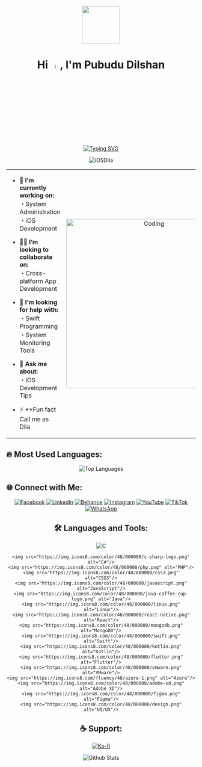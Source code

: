 <p align="center" >
<img  src = "https://github.com/7oSkaaa/7oSkaaa/blob/main/Images/about_me.gif?raw=true" width = 100px></p>

<h1 align="center">Hi <img src="https://media.giphy.com/media/hvRJCLFzcasrR4ia7z/giphy.gif" width="5%">,  I'm Pubudu Dilshan </h1>

<p align="center">
  <a href
="https://git.io/typing-svg"><img src="https://readme-typing-svg.demolab.com?font=Fira+Code&pause=1000&color=D2A306&center=true&vCenter=true&random=false&width=600&lines=Experienced +IT+Professional;Always+learning+new+things;Using+Software+as+a+solution+for+every+Problem" alt="Typing SVG" /></a>

</p>

<p align="center"> <img src="https://komarev.com/ghpvc/?username=iOSDila&label=Profile%20views&color=0e75b6&style=flat" alt="iOSDila" /> </p>

<table align="center">
<tr border="none">
<td width="50%" align="left">

- 🌱 **I’m currently working on:**<br>
  ・System Administration<br>
  ・iOS Development<br>

- 🧑‍🎓 **I’m looking to collaborate on:**<br>
  ・Cross-platform App Development<br>

- 🤝 **I’m looking for help with:**<br>
  ・Swift Programming<br>
  ・System Monitoring Tools<br>

- 💬 **Ask me about:**<br>
  ・iOS Development Tips<br>

- ⚡ **Fun fact Call me as Dila


</td>
<td width="50%" align="center">

  <img align="center" alt="Coding" width="450" src="https://repository-images.githubusercontent.com/588181932/e36ec678-7984-4cdd-8e4c-a3932772ff8e">

  
  </td>
</tr>
</table>

<div class="container">
  <h2>🔥 Most Used Languages:</h2>
  <div style="display: flex; flex-direction: column; align-items: center;">
    <img src="https://github-readme-stats.vercel.app/api/top-langs/?username=iOSDila&layout=compact&theme=dracula&langs_count=10&hide=html,css" alt="Top Languages">
  </div>
</div>


<!--<div class="container">
  <h2>🔥 Contributions:</h2>
  <img src="http://github-readme-streak-stats.herokuapp.com?user=iOSDila&theme=radical" alt="GitHub Streak">
</div> -->

  <h2>🌐 Connect with Me:</h2>
  <p align="center">
    <a href="https://www.facebook.com/D.K.Pubudu.Dilshan/"><img src="https://img.icons8.com/color/48/000000/facebook.png" alt="Facebook"/></a>
    <a href="https://www.linkedin.com/in/pubududilshan/"><img src="https://img.icons8.com/color/48/000000/linkedin.png" alt="LinkedIn"/></a>
    <a href="https://www.behance.net/pubududilshan"><img src="https://img.icons8.com/color/48/000000/behance.png" alt="Behance"/></a>
    <a href="https://www.instagram.com/dila_z_97/"><img src="https://img.icons8.com/color/48/000000/instagram-new.png" alt="Instagram"/></a>
    <a href="https://www.youtube.com/@pubududilshan4769"><img src="https://img.icons8.com/color/48/000000/youtube-play.png" alt="YouTube"/></a>
    <a href="https://www.tiktok.com/@tech.with.dila"><img src="https://img.icons8.com/color/48/000000/tiktok.png" alt="TikTok"/></a>
    <a href="https://wa.me/94713620406"><img src="https://img.icons8.com/color/48/000000/whatsapp.png" alt="WhatsApp"/></a>
  </p>
</div>

<div style="text-align: center; margin-top: 20px;">
  <h2>🛠️ Languages and Tools:</h2>
  <p align="center">
    <img src="https://img.icons8.com/color/48/000000/c-programming.png" alt="C"/>

    <img src="https://img.icons8.com/color/48/000000/c-sharp-logo.png" alt="C#"/>
    <img src="https://img.icons8.com/color/48/000000/php.png" alt="PHP"/>
    <img src="https://img.icons8.com/color/48/000000/css3.png" alt="CSS3"/>
    <img src="https://img.icons8.com/color/48/000000/javascript.png" alt="JavaScript"/>
    <img src="https://img.icons8.com/color/48/000000/java-coffee-cup-logo.png" alt="Java"/>
    <img src="https://img.icons8.com/color/48/000000/linux.png" alt="Linux"/>
    <img src="https://img.icons8.com/color/48/000000/react-native.png" alt="React"/>
    <img src="https://img.icons8.com/color/48/000000/mongodb.png" alt="MongoDB"/>
    <img src="https://img.icons8.com/color/48/000000/swift.png" alt="Swift"/>
    <img src="https://img.icons8.com/color/48/000000/kotlin.png" alt="Kotlin"/>
    <img src="https://img.icons8.com/color/48/000000/flutter.png" alt="Flutter"/>
    <img src="https://img.icons8.com/color/48/000000/vmware.png" alt="VMware"/>
    <img src="https://img.icons8.com/fluency/48/azure-1.png" alt="Azure"/>
    <img src="https://img.icons8.com/color/48/000000/adobe-xd.png" alt="Adobe XD"/>
    <img src="https://img.icons8.com/color/48/000000/figma.png" alt="Figma"/>
    <img src="https://img.icons8.com/color/48/000000/design.png" alt="UI/UX"/>
  </p>
</div>

<div style="text-align: center; margin-top: 20px;">
  <h2>☕ Support:</h2>
 <p align="center">
    <a href="https://ko-fi.com/pubududilshan" target="_blank">
      <img src="https://img.shields.io/badge/Support%20Me%20on%20Ko--fi-29ABE0?style=for-the-badge&logo=ko-fi&logoColor=white" alt="Ko-fi">
    </a>
  </p>
</div>

<p align="center">
        <img src="https://raw.githubusercontent.com/mayhemantt/mayhemantt/Update/svg/Bottom.svg" alt="Github Stats" />
</p>
